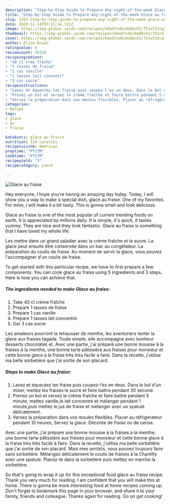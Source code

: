 ```yaml
---
description: "Step-by-Step Guide to Prepare Any-night-of-the-week Glace au fraise"
title: "Step-by-Step Guide to Prepare Any-night-of-the-week Glace au fraise"
slug: 1262-step-by-step-guide-to-prepare-any-night-of-the-week-glace-au-fraise
date: 2020-11-14T03:15:14.721Z
image: https://img-global.cpcdn.com/recipes/b0ad7cdbc8e8bc61/751x532cq70/glace-au-fraise-photo-principale-de-la-recette.jpg
thumbnail: https://img-global.cpcdn.com/recipes/b0ad7cdbc8e8bc61/751x532cq70/glace-au-fraise-photo-principale-de-la-recette.jpg
cover: https://img-global.cpcdn.com/recipes/b0ad7cdbc8e8bc61/751x532cq70/glace-au-fraise-photo-principale-de-la-recette.jpg
author: Elsie Bryan
ratingvalue: 4
reviewcount: 26358
recipeingredient:
- "40 cl crme frache"
- "1 tasses de fraise"
- "1 cas vanille"
- "1 tasses lait concentr"
- "3 cas sucre"
recipeinstructions:
- "Lavez et équeutez les fraise puis coupez-l’es en deux. Dans le bol d’un mixer, mettez les fraises le sucre et faire battre pendant 30 second."
- "Prenez un bol et versez le crème fraîche et faire battre pendant 5 minute, mettez vanille,le lait concentré et mélanger pendant 1 minute,puis mettez le jus de fraise et mélanger avec un spatulé délicatement."
- "Versez la préparation dans vos moules flexibles. Placer au réfrigérateur pendant 10 heures, Servez la glace. Décorée de fraise ou de cerise."
categories:
- Recipe
tags:
- glace
- au
- fraise

katakunci: glace au fraise 
nutrition: 124 calories
recipecuisine: American
preptime: "PT17M"
cooktime: "PT57M"
recipeyield: "3"
recipecategory: Lunch

---
```



![Glace au fraise](https://img-global.cpcdn.com/recipes/b0ad7cdbc8e8bc61/751x532cq70/glace-au-fraise-photo-principale-de-la-recette.jpg)

Hey everyone, I hope you're having an amazing day today. Today, I will show you a way to make a special dish, glace au fraise. One of my favorites. For mine, I will make it a bit tasty. This is gonna smell and look delicious.

Glace au fraise is one of the most popular of current trending foods on earth. It is appreciated by millions daily. It is simple, it's quick, it tastes yummy. They are nice and they look fantastic. Glace au fraise is something that I have loved my whole life.

Les mettre dans un grand saladier avec la crème fraîche et le sucre. La glace peut ensuite être conservée dans un bac au congélateur. La préparation du coulis de fraise. Au moment de servir la glace, vous pouvez l&#39;accompagner d&#39;un coulis de fraise.


To get started with this particular recipe, we have to first prepare a few components. You can cook glace au fraise using 5 ingredients and 3 steps. Here is how you can achieve that.

<!--inarticleads1-->

##### The ingredients needed to make Glace au fraise:

1. Take 40 cl crème fraîche
1. Prepare 1 tasses de fraise
1. Prepare 1 cas vanille
1. Prepare 1 tasses lait concentré
1. Get 3 cas sucre


Les amateurs pourront la rehausser de menthe, les aventuriers tenter la glace aux fraises tagada. Toute simple, elle accompagne avec bonheur desserts chocolatés et. Avec une partie, j&#39;ai préparé une bonne mousse à la fraises à la menthe, une bonne tarte pâtissière aux fraises pour monsieur et cette bonne glace à la fraise très très facile à faire. Dans la recette, j&#39;utilise ma belle sorbetière que j&#39;ai sortie de son placard. 

<!--inarticleads2-->

##### Steps to make Glace au fraise:

1. Lavez et équeutez les fraise puis coupez-l’es en deux. Dans le bol d’un mixer, mettez les fraises le sucre et faire battre pendant 30 second.
1. Prenez un bol et versez le crème fraîche et faire battre pendant 5 minute, mettez vanille,le lait concentré et mélanger pendant 1 minute,puis mettez le jus de fraise et mélanger avec un spatulé délicatement.
1. Versez la préparation dans vos moules flexibles. Placer au réfrigérateur pendant 10 heures, Servez la glace. Décorée de fraise ou de cerise.


Avec une partie, j&#39;ai préparé une bonne mousse à la fraises à la menthe, une bonne tarte pâtissière aux fraises pour monsieur et cette bonne glace à la fraise très très facile à faire. Dans la recette, j&#39;utilise ma belle sorbetière que j&#39;ai sortie de son placard. Mais mes ami(e)s, vous pouvez toujours faire sans sorbetière. Mélangez délicatement le coulis de fraises à la Chantilly avec une spatule. Placez-le dans la sorbetière puis mettez en marche la sorbetière. 

So that's going to wrap it up for this exceptional food glace au fraise recipe. Thank you very much for reading. I am confident that you will make this at home. There is gonna be more interesting food at home recipes coming up. Don't forget to bookmark this page in your browser, and share it to your family, friends and colleague. Thanks again for reading. Go on get cooking!
